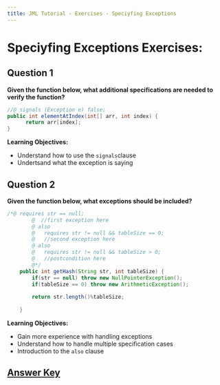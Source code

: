 ```yaml
---
title: JML Tutorial - Exercises - Speciyfing Exceptions
---
```

# Speciyfing Exceptions Exercises:
## **Question 1**
**Given the function below, what additional specifications are needed to verify the function?**
```Java
//@ signals (Exception e) false;
public int elementAtIndex(int[] arr, int index) {
      return arr[index];
}
```
**Learning Objectives:**
+ Understand how to use the `signals`clause
+ Undertsand what the exception is saying

## **Question 2**
**Given the function below, what exceptions should be included?**
```Java
/*@ requires str == null;
    	@  //first exception here
    	@ also
    	@   requires str != null && tableSize == 0;
    	@   //second exception here
    	@ also
    	@   requires str != null && tableSize > 0;
    	@   //postcondition here 
    	@*/
	public int getHash(String str, int tableSize) {
		if(str == null) throw new NullPointerException();
		if(tableSize == 0) throw new ArithmeticException();
		
		return str.length()%tableSize;
	
	}
```
**Learning Objectives:**
+ Gain more experience with handling exceptions
+ Understand how to handle multiple specification cases
+ Introduction to the `also` clause

## **[Answer Key](SpecifyingExceptionsExKey.md)**
